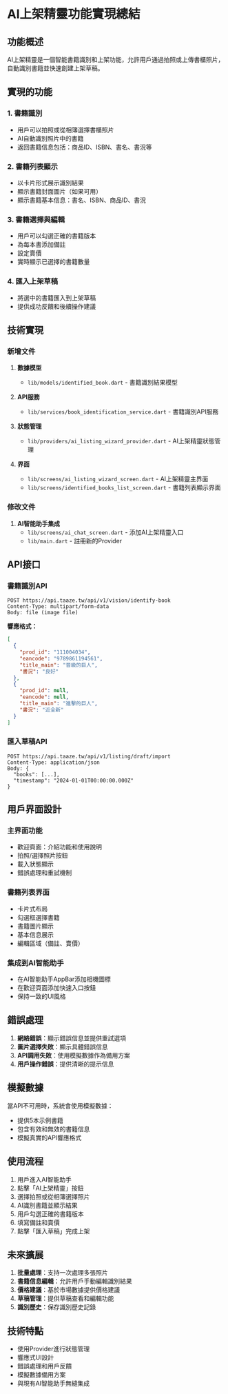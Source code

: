 # AI上架精靈功能實現總結

## 功能概述

AI上架精靈是一個智能書籍識別和上架功能，允許用戶通過拍照或上傳書櫃照片，自動識別書籍並快速創建上架草稿。

## 實現的功能

### 1. 書籍識別
- 用戶可以拍照或從相簿選擇書櫃照片
- AI自動識別照片中的書籍
- 返回書籍信息包括：商品ID、ISBN、書名、書況等

### 2. 書籍列表顯示
- 以卡片形式展示識別結果
- 顯示書籍封面圖片（如果可用）
- 顯示書籍基本信息：書名、ISBN、商品ID、書況

### 3. 書籍選擇與編輯
- 用戶可以勾選正確的書籍版本
- 為每本書添加備註
- 設定賣價
- 實時顯示已選擇的書籍數量

### 4. 匯入上架草稿
- 將選中的書籍匯入到上架草稿
- 提供成功反饋和後續操作建議

## 技術實現

### 新增文件

1. **數據模型**
   - `lib/models/identified_book.dart` - 書籍識別結果模型

2. **API服務**
   - `lib/services/book_identification_service.dart` - 書籍識別API服務

3. **狀態管理**
   - `lib/providers/ai_listing_wizard_provider.dart` - AI上架精靈狀態管理

4. **界面**
   - `lib/screens/ai_listing_wizard_screen.dart` - AI上架精靈主界面
   - `lib/screens/identified_books_list_screen.dart` - 書籍列表顯示界面

### 修改文件

1. **AI智能助手集成**
   - `lib/screens/ai_chat_screen.dart` - 添加AI上架精靈入口
   - `lib/main.dart` - 註冊新的Provider

## API接口

### 書籍識別API
```
POST https://api.taaze.tw/api/v1/vision/identify-book
Content-Type: multipart/form-data
Body: file (image file)
```

**響應格式：**
```json
[
  {
    "prod_id": "111004034",
    "eancode": "9789861194561", 
    "title_main": "晉級的巨人",
    "書況": "良好"
  },
  {
    "prod_id": null,
    "eancode": null,
    "title_main": "進擊的巨人", 
    "書況": "近全新"
  }
]
```

### 匯入草稿API
```
POST https://api.taaze.tw/api/v1/listing/draft/import
Content-Type: application/json
Body: {
  "books": [...],
  "timestamp": "2024-01-01T00:00:00.000Z"
}
```

## 用戶界面設計

### 主界面功能
- 歡迎頁面：介紹功能和使用說明
- 拍照/選擇照片按鈕
- 載入狀態顯示
- 錯誤處理和重試機制

### 書籍列表界面
- 卡片式布局
- 勾選框選擇書籍
- 書籍圖片顯示
- 基本信息展示
- 編輯區域（備註、賣價）

### 集成到AI智能助手
- 在AI智能助手AppBar添加相機圖標
- 在歡迎頁面添加快速入口按鈕
- 保持一致的UI風格

## 錯誤處理

1. **網絡錯誤**：顯示錯誤信息並提供重試選項
2. **圖片選擇失敗**：顯示具體錯誤信息
3. **API調用失敗**：使用模擬數據作為備用方案
4. **用戶操作錯誤**：提供清晰的提示信息

## 模擬數據

當API不可用時，系統會使用模擬數據：
- 提供5本示例書籍
- 包含有效和無效的書籍信息
- 模擬真實的API響應格式

## 使用流程

1. 用戶進入AI智能助手
2. 點擊「AI上架精靈」按鈕
3. 選擇拍照或從相簿選擇照片
4. AI識別書籍並顯示結果
5. 用戶勾選正確的書籍版本
6. 填寫備註和賣價
7. 點擊「匯入草稿」完成上架

## 未來擴展

1. **批量處理**：支持一次處理多張照片
2. **書籍信息編輯**：允許用戶手動編輯識別結果
3. **價格建議**：基於市場數據提供價格建議
4. **草稿管理**：提供草稿查看和編輯功能
5. **識別歷史**：保存識別歷史記錄

## 技術特點

- 使用Provider進行狀態管理
- 響應式UI設計
- 錯誤處理和用戶反饋
- 模擬數據備用方案
- 與現有AI智能助手無縫集成
